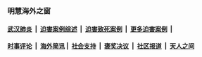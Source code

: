 
### 明慧海外之窗

####  [武汉肺炎](indexes/365.md?t=02240601) &nbsp;|&nbsp;  [迫害案例综述](indexes/328.md?t=02240601) &nbsp;|&nbsp; [迫害致死案例](indexes/277.md?t=02240601)  &nbsp;|&nbsp; [更多迫害案例](indexes/81.md?t=02240601)  &nbsp;|&nbsp; 
####  [时事评论](indexes/19.md?t=02240601) &nbsp;|&nbsp; [海外简讯](indexes/245.md?t=02240601)&nbsp;|&nbsp;  [社会支持](indexes/140.md?t=02240601) &nbsp;|&nbsp; [褒奖决议](indexes/282.md?t=02240601) &nbsp;|&nbsp; [社区报道](indexes/91.md?t=02240601)  &nbsp;|&nbsp; [天人之间](indexes/78.md?t=02240601) 

